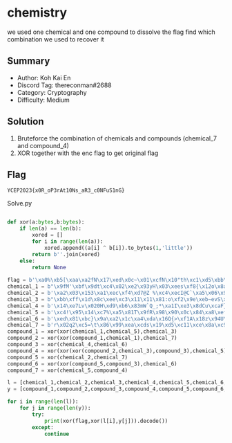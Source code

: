 chemistry
===
we used one chemical and one compound to dissolve the flag
find which combination we used to recover it

## Summary
- Author: Koh Kai En
- Discord Tag: thereconman#2688
- Category: Cryptography
- Difficulty: Medium

## Solution
1. Bruteforce the combination of chemicals and compounds (chemical_7 and compound_4)
2. XOR together with the enc flag to get original flag

## Flag
```
YCEP2023{x0R_oP3rAt10Ns_aR3_c0NFuS1nG}
```

Solve.py
```python

def xor(a:bytes,b:bytes):
    if len(a) == len(b):
        xored = []
        for i in range(len(a)):
            xored.append((a[i] ^ b[i]).to_bytes(1,'little'))
        return b''.join(xored)
    else:
        return None
    
flag = b'\xa0%\xb5[\xaa\xa2fN\x17\xed\x0c~\x01\xcfN\x10"th\xc1\xd5\xbb\x98\x9f\xbe\xe5xn\xba\xda\xbf\x17z?\x96\x04m\xb3'
chemical_1 = b"\x9fM'\xbf\x9dt\xc4\x02\xe2\x93yH\x03\xees\xf8{\x12o\x8a'\x04\xd9U\xb5\xb0\xb2L\t\xc9\xe8\x08\xc9\x97\x8cS\x1fm"
chemical_2 = b'\xa2\x03\x153\xa1\xec\xf4\xd7@Z %\xc4\xecI@C`\xa5\x06\x9d\xbdo\xdf\x8de,\x99\x82\xddt\x80\xdb\x06\xe6\xc3\xe3\x9a'
chemical_3 = b"\xbb\xff\x1d\x8c\xee\xc3\x11\x11\x81:o\xf2\x9e\xeb~evS\x08\x8de\xf2YJ\xc3i\x88AP&\x1f9'G\xee%\xd7\xb4"
chemical_4 = b'\x14\xe7Lv\x020H\xd9\xb6\x83mW`Q_;*\xa1I\xe3\x8dCu\xcaF}K\xc3\xb4\x87\x8b\x0f\r\x1aD\xae0\xbf'
chemical_5 = b'\xc4!\x95\x14\xc7%\xa5\x81T\x9fR\x98\x90\x0c\x84\xa8\xef\xda\xe5i(\xd2\xa1\x1d\xa3\xd0\xb1\xf8\xba.\xcfy\x1d\xc52\xbe\xda\xba'
chemical_6 = b'\xed\x81\xbc}\x9a\xa2\x1c\xa4\xda\x16Q{>\xf1A\x18z\x94U\x13h\xb6\x9e\n\x99\xca\x00\xf2mmz^\x02v\xe3\xc4\x1aq'
chemical_7 = b'r\x02q2\xc5=\t\x86\x99\xea\xcds\x19\xd5\xc11\xce\x8a\xc9\x9b\xb3}B\xbb\xc6an\xc8\x9b\x1d\xf2V\x8a\x98\xb0\xb6\x9aF'
compound_1 = xor(xor(chemical_1,chemical_5),chemical_3) 
compound_2 = xor(xor(compound_1,chemical_1),chemical_7) 
compound_3 = xor(chemical_4,chemical_6) 
compound_4 = xor(xor(xor(compound_2,chemical_3),compound_3),chemical_5) 
compound_5 = xor(chemical_2,chemical_7) 
compound_6 = xor(xor(compound_5,compound_3),chemical_6) 
compound_7 = xor(chemical_5,compound_4) 

l = [chemical_1,chemical_2,chemical_3,chemical_4,chemical_5,chemical_6,chemical_7]
y = [compound_1,compound_2,compound_3,compound_4,compound_5,compound_6,compound_7]

for i in range(len(l)):
    for j in range(len(y)):
        try:
            print(xor(flag,xor(l[i],y[j])).decode())
        except:
            continue

```